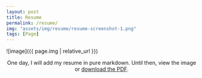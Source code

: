 ```yaml
---
layout: post
title: Resume
permalink: /resume/
img: "assets/img/resume/resume-screenshot-1.png"
tags: [Page]
---
```

![image]({{ page.img | relative_url }})

<p align= "center">
One day, I will add my resume in pure markdown. Until then, view the image or <a href="https://raw.githubusercontent.com/bunnnnnnn/bunnnnnnn.github.io/main/_resume/kghopson-resume-2022-1.pdf" 
target="_blank">download the PDF</a>. 
</p>